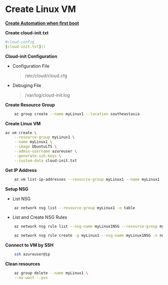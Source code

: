 # Create Linux VM

__[Create Automation when first boot](https://docs.microsoft.com/en-us/azure/virtual-machines/linux/tutorial-automate-vm-deployment)__

__Create cloud-init.txt__
```yaml
#cloud-config
[cloud-init.txt]()
```

__Cloud-init Configuration__
- Configuration File
  >/etc/cloud/cloud.cfg
- Debuging File
  >/var/log/cloud-init.log


__Create Resource Group__
```bash
    az group create --name myLinux1 --location southeastasia
```

__Create Linux VM__
```bash
az vm create \
    --resource-group myLinux1 \
    --name myLinux1 \
    --image UbuntuLTS \
    --admin-username azureuser \
    --generate-ssh-keys \
    --custom-data cloud-init.txt
```

__Get IP Address__

```bash
    az vm list-ip-addresses --resource-group myLinux1 --name myLinux1 -o table
```

__Setup NSG__
- List NSG
```bash
    az network nsg list --resource-group myLinux1 -o table
```

- List and Create NSG Rules
```bash
    az network nsg rule list --nsg-name myLinux1NSG --resource-group myLinux1

    az network nsg rule create -g myLinux1 --nsg-name myLinux1NSG -n nodeweb --priority 100 --destination-port-ranges 80
```

__Connect to VM by SSH__

```bash
    ssh azureuser@ip
```

__Clean resources__
```bash
    az group delete --name myLinux1 \
    --no-wait --yes
```